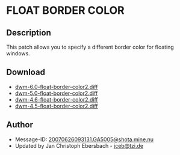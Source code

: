# FLOAT BORDER COLOR #

## Description ##

This patch allows you to specify a different border color for floating windows.

## Download ##
 * [dwm-6.0-float-border-color2.diff][4]
 * [dwm-5.0-float-border-color2.diff][3]
 * [dwm-4.6-float-border-color2.diff][2]
 * [dwm-4.5-float-border-color2.diff][1]

## Author ##
 * Message-ID: <20070626093131.GA5005@shota.mine.nu>
 * Updated by Jan Christoph Ebersbach - <jceb@tzi.de>

[1]: http://www.e-jc.de/dwm/4.5/dwm-4.5-tip_ac233c362502-float-border-color2.diff
[2]: http://www.e-jc.de/dwm/4.6/current/dwm-4.6-float-border-color2.diff
[3]: http://www.e-jc.de/dwm/5.0/current/dwm-5.0-float-border-color2.diff
[4]: dwm-6.0-float_border_color2.diff
